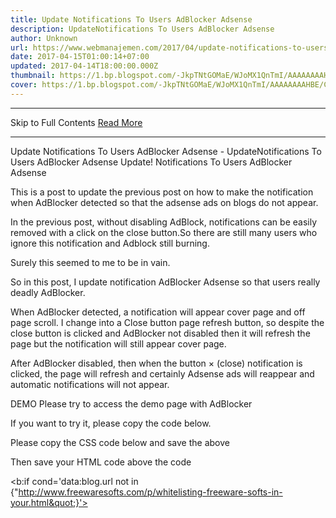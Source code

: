 ```yaml
---
title: Update Notifications To Users AdBlocker Adsense
description: UpdateNotifications To Users AdBlocker Adsense
author: Unknown
url: https://www.webmanajemen.com/2017/04/update-notifications-to-users-adblocker.html
date: 2017-04-15T01:00:14+07:00
updated: 2017-04-14T18:00:00.000Z
thumbnail: https://1.bp.blogspot.com/-JkpTNtGOMaE/WJoMX1QnTmI/AAAAAAAAHBE/CPdxv-D-Xa0bdghE1HwdwkC1bHp9OA9EgCLcB/s640/How%2BTo%2BMake%2BAdsense%2BAdBlocker%2BNotifications.png
cover: https://1.bp.blogspot.com/-JkpTNtGOMaE/WJoMX1QnTmI/AAAAAAAAHBE/CPdxv-D-Xa0bdghE1HwdwkC1bHp9OA9EgCLcB/s640/How%2BTo%2BMake%2BAdsense%2BAdBlocker%2BNotifications.png
---
```


<hr/> Skip to Full Contents <a href="https://www.webmanajemen.com/2017/04/update-notifications-to-users-adblocker.html" rel="follow" class="button" id="read-more">Read More</a> <hr/> Update Notifications To Users AdBlocker Adsense - UpdateNotifications To Users AdBlocker Adsense Update! Notifications To Users AdBlocker Adsense





This is a post to update the previous post on how to make the notification when AdBlocker detected so that the adsense ads on blogs do not appear.

In the previous post, without disabling AdBlock, notifications can be easily removed with a click on the close button.So there are still many users who ignore this notification and Adblock still burning.


Surely this seemed to me to be in vain.


So in this post, I update notification AdBlocker Adsense so that users really deadly AdBlocker.


When AdBlocker detected, a notification will appear cover page and off page scroll. I change into a Close button page refresh button, so despite the close button is clicked and AdBlocker not disabled then it will refresh the page but the notification will still appear cover page.


After AdBlocker disabled, then when the button × (close) notification is clicked, the page will refresh and certainly Adsense ads will reappear and automatic notifications will not appear.


DEMO
Please try to access the demo page with AdBlocker


If you want to try it, please copy the code below.


Please copy the CSS code below and save the above </head>


<style type='text/css'>
#keepads{position:fixed;bottom:-7000px;opacity:0;transition:all .3s;z-index:100000}
#keep-ads{background:#1C90F3;color:#fff;text-align:center;padding:20px;position:absolute;left:50%;top:25%;margin-left:-25%;font-size:160%;line-height:1.2em;transition:all .3s;width:50%;height:auto;-moz-box-sizing:border-box;-webkit-box-sizing:border-box;box-sizing:border-box;z-index:2}
#keep-adslayer{position:absolute;bottom:0;left:0;right:0;top:0;background:#000;background:rgba(0,0,0,.9);z-index:1}
#keep-ads h3{margin:0 0 20px!important;font-size:30px}
#keep-ads p{margin:0!important;font-size:18px}
#keep-ads a{color:yellow;text-decoration:none}
#keepads.show{pointer-events:auto;opacity:1;bottom:0;left:0;right:0;top:0;}
.close-keep-ads{position:absolute;top:0;right:0;font-size:24px;font-weight:700;cursor:pointer;width:24px;height:24px;line-height:24px;text-align:center}
.flow{overflow:hidden}
@media screen and (max-width:640px){
#keep-ads{width:80%;margin-left:-40%;top:10%}
#keep-ads h3{margin:0 0 10px!important;font-size:20px}
#keep-ads p{margin:0!important;font-size:16px}
}</style>


Then save your HTML code above the code </body>


<b:if cond='data:blog.url not in {&quot;http://www.freewaresofts.com/p/whitelisting-freeware-softs-in-your.html&quot;}'>
<div id='keepads'>
<div id='keep-ads'>
  <h3>AdBlock Detected!</h3>
  <p>Like this blog? Keep us running by whitelisting this blog in your ad blocker.</p>
  <p>This is <a href='http://www.freewaresofts.com/p/whitelisting-freeware-softs-in-your.html' target='_blank' title='how to whitelisting'>how to whitelisting</a> this blog in your ad blocker.</p>
  <p>Thank you!</p>
  <div class='close-keep-ads' onclick='refresh()'>&#215;</div>
</div>
  <div id='keep-adslayer'/>
  </div>
<script>
//<![CDATA[
setTimeout(function() {
  var body = document.body;
  var info = document.getElementById("keepads");
  var ads = document.querySelectorAll("ins.adsbygoogle");
  if ($(ads).height() === 0 ) {
    info.className = "show";
    body.className = "flow";
  }
}, 2000)
function refresh() {
    location.reload();
}//]]>
</script>
</b:if>


Change URL http://www.freewaresofts.com/p/whitelisting-freeware-softs-in-your.html this with your blog page URL Whitelist.
And make sure your blog is already using any Jquery Library version.
I hope this article be helpful. <hr/> Skip to Full Contents <a href="https://www.webmanajemen.com/2017/04/update-notifications-to-users-adblocker.html" rel="follow" class="button" id="read-more">Read More</a> <hr/>